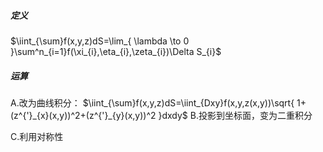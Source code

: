 ##### 定义
$\iint_{\sum}f(x,y,z)dS=\lim_{ \lambda \to 0 }\sum^n_{i=1}f(\xi_{i},\eta_{i},\zeta_{i})\Delta S_{i}$



##### 运算
A.改为曲线积分：
$\iint_{\sum}f(x,y,z)dS=\iint_{Dxy}f(x,y,z(x,y))\sqrt{ 1+(z^{'}_{x}(x,y))^2+(z^{'}_{y}(x,y))^2 }dxdy$
B.投影到坐标面，变为二重积分


C.利用对称性
